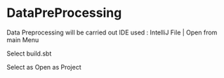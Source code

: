 # DataPreProcessing
Data Preprocessing will be carried out
IDE used : IntelliJ
File | Open from main Menu

Select build.sbt

Select as Open as Project
